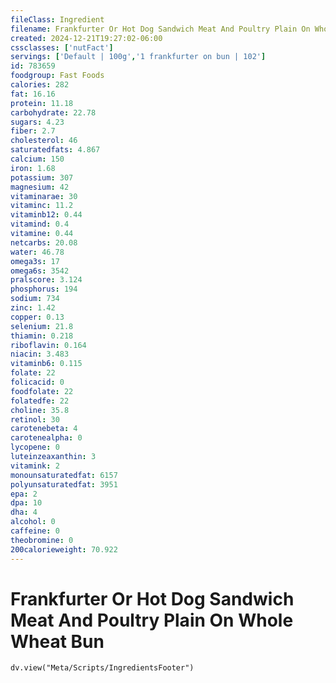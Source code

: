 ```yaml
---
fileClass: Ingredient
filename: Frankfurter Or Hot Dog Sandwich Meat And Poultry Plain On Whole Wheat Bun
created: 2024-12-21T19:27:02-06:00
cssclasses: ['nutFact']
servings: ['Default | 100g','1 frankfurter on bun | 102']
id: 783659
foodgroup: Fast Foods
calories: 282
fat: 16.16
protein: 11.18
carbohydrate: 22.78
sugars: 4.23
fiber: 2.7
cholesterol: 46
saturatedfats: 4.867
calcium: 150
iron: 1.68
potassium: 307
magnesium: 42
vitaminarae: 30
vitaminc: 11.2
vitaminb12: 0.44
vitamind: 0.4
vitamine: 0.44
netcarbs: 20.08
water: 46.78
omega3s: 17
omega6s: 3542
pralscore: 3.124
phosphorus: 194
sodium: 734
zinc: 1.42
copper: 0.13
selenium: 21.8
thiamin: 0.218
riboflavin: 0.164
niacin: 3.483
vitaminb6: 0.115
folate: 22
folicacid: 0
foodfolate: 22
folatedfe: 22
choline: 35.8
retinol: 30
carotenebeta: 4
carotenealpha: 0
lycopene: 0
luteinzeaxanthin: 3
vitamink: 2
monounsaturatedfat: 6157
polyunsaturatedfat: 3951
epa: 2
dpa: 10
dha: 4
alcohol: 0
caffeine: 0
theobromine: 0
200calorieweight: 70.922
---
```


# Frankfurter Or Hot Dog Sandwich Meat And Poultry Plain On Whole Wheat Bun

```dataviewjs
dv.view("Meta/Scripts/IngredientsFooter")
```